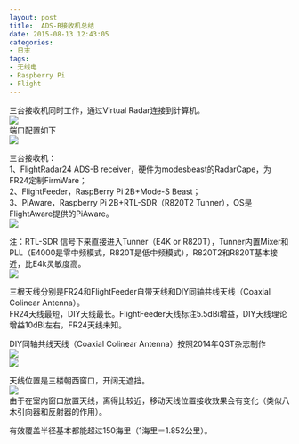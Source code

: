 ```yaml
---
layout: post
title: 	ADS-B接收机总结
date: 2015-08-13 12:43:05
categories:
- 日志
tags:
- 无线电
- Raspberry Pi
- Flight
---
```


三台接收机同时工作，通过Virtual Radar连接到计算机。    
![](http://i1328.photobucket.com/albums/w532/xwlogic/2_zpsqkqftgh5.jpg)    
端口配置如下    
![](http://i1328.photobucket.com/albums/w532/xwlogic/11_zps0qmkuelu.jpg)   

三台接收机：    
1、FlightRadar24 ADS-B receiver，硬件为modesbeast的RadarCape，为FR24定制FirmWare；    
2、FlightFeeder，RaspBerry Pi 2B+Mode-S Beast；    
3、PiAware，Raspberry Pi 2B+RTL-SDR（R820T2 Tunner），OS是FlightAware提供的PiAware。     
![](http://i1328.photobucket.com/albums/w532/xwlogic/IMG_20150812_140330627_HDR_zpsfnunnec6.jpg)    

注：RTL-SDR 信号下来直接进入Tunner（E4K or R820T），Tunner内置Mixer和PLL（E4000是零中频模式，R820T是低中频模式），R820T2和R820T基本接近，比E4k灵敏度高。    
![](http://i1328.photobucket.com/albums/w532/xwlogic/_zpsns1lps3q.jpg)    

三根天线分别是FR24和FlightFeeder自带天线和DIY同轴共线天线（Coaxial Colinear Antenna）。     
FR24天线最短，DIY天线最长。FlightFeeder天线标注5.5dBi增益，DIY天线理论增益10dBi左右，FR24天线未知。    

DIY同轴共线天线（Coaxial Colinear Antenna）按照2014年QST杂志制作    
![](http://i1328.photobucket.com/albums/w532/xwlogic/3_zpsvjcecjfk.jpg)    
![](http://i1328.photobucket.com/albums/w532/xwlogic/_zpsuswncei4.png)   

天线位置是三楼朝西窗口，开阔无遮挡。    
![](http://i1328.photobucket.com/albums/w532/xwlogic/1_zps4kmojgyp.jpg)       
由于在室内窗口放置天线，离得比较近，移动天线位置接收效果会有变化（类似八木引向器和反射器的作用）。

有效覆盖半径基本都能超过150海里（1海里＝1.852公里）。    

